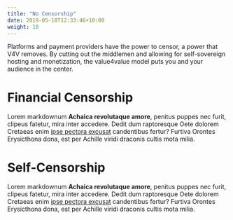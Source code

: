 ```yaml
---
title: "No Censorship"
date: 2019-05-18T12:33:46+10:00
weight: 10
---
```


Platforms and payment providers have the power to censor, a power that V4V
removes. By cutting out the middlemen and allowing for self-sovereign hosting
and monetization, the value4value model puts you and your audience in the
center.

# Financial Censorship 

Lorem markdownum **Achaica revolutaque amore**, penitus puppes nec furit,
clipeus fatetur, mira inter accedere. Dedit dum raptoresque Oete dolorem
Cretaeas enim [ipse pectora excusat](#in-poscat) candentibus fertur? Furtiva
Orontes Erysicthona dona, est per Achille viridi draconis cultis mota milia.

# Self-Censorship

Lorem markdownum **Achaica revolutaque amore**, penitus puppes nec furit,
clipeus fatetur, mira inter accedere. Dedit dum raptoresque Oete dolorem
Cretaeas enim [ipse pectora excusat](#in-poscat) candentibus fertur? Furtiva
Orontes Erysicthona dona, est per Achille viridi draconis cultis mota milia.
